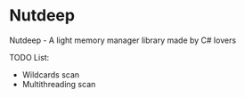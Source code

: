 # Nutdeep
Nutdeep - A light memory manager library made by C# lovers

TODO List:
* Wildcards scan
* Multithreading scan

